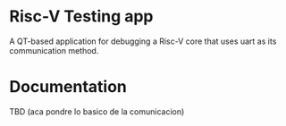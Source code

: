 # Risc-V Testing app

A QT-based application for debugging a Risc-V core that uses uart as its communication method.

# Documentation 

TBD (aca pondre lo basico de la comunicacion)